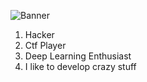 ![Banner](https://media0.giphy.com/media/8VSkHh1MWkMaRGG3UO/200.gif)

1. Hacker
2. Ctf Player
3. Deep Learning Enthusiast
4. I like to develop crazy stuff
